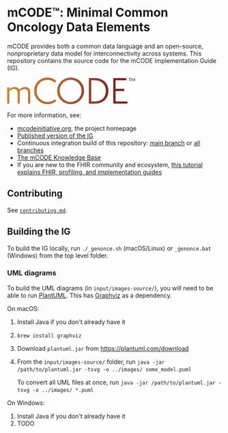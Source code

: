 # mCODE™: Minimal Common Oncology Data Elements

mCODE provides both a common data language and an open-source, nonproprietary data model for interconnectivity across systems. This repository contains the source code for the mCODE Implementation Guide (IG).

![The mCODE project logo](mcode-logo.png)

For more information, see:

- [mcodeinitiative.org](https://mcodeinitiative.org), the project homepage
- [Published version of the IG](http://hl7.org/fhir/us/mcode/)
- Continuous integration build of this repository: [main branch](https://build.fhir.org/ig/HL7/fhir-mCODE-ig/) or [all branches](https://build.fhir.org/ig/HL7/fhir-mCODE-ig/branches/)
- [The mCODE Knowledge Base](https://confluence.hl7.org/display/COD/Knowledge+Base+-+mCODE)
- If you are new to the FHIR community and ecosystem, [this tutorial explains FHIR, profiling, and implementation guides](https://simplifier.net/guide/profilingacademy/IntroductiontoFHIRandprofiling)

## Contributing

See [`contributing.md`](contributing.md).

## Building the IG

To build the IG locally, run `./_genonce.sh` (macOS/Linux) or `_genonce.bat` (Windows) from the top level folder.

### UML diagrams

To build the UML diagrams (in `input/images-source/`), you will need to be able to run [PlantUML](https://plantuml.com). This has [Graphviz](https://graphviz.org) as a dependency.

On macOS:

1. Install Java if you don't already have it
2. `brew install graphviz`
3. Download `plantuml.jar` from <https://plantuml.com/download>
4. From the `input/images-source/` folder, run `java -jar /path/to/plantuml.jar -tsvg -o ../images/ some_model.puml`

    To convert all UML files at once, run `java -jar /path/to/plantuml.jar -tsvg -o ../images/ *.puml`

On Windows:

1. Install Java if you don't already have it
2. TODO